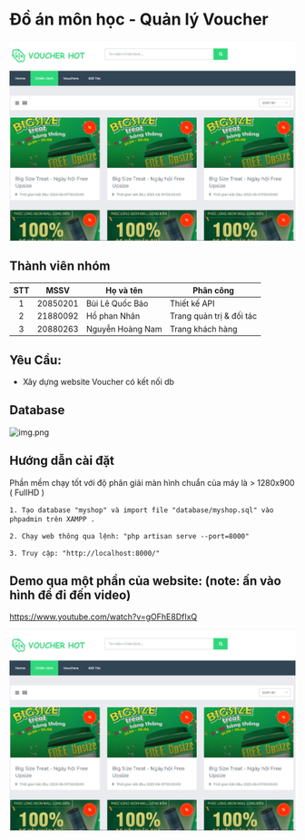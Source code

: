 # Đồ án môn học - Quản lý Voucher

![Alt text](z4768105228836_c2994b16cf913f11288f4521032559d5-1.jpg)


## Thành viên nhóm

| STT |    MSSV    | Họ và tên             |    Phân công          |
| :-: | :--------: | --------------------- | --------------------- |
|  1  | 20850201 | Bùi Lê Quốc Bảo   |   Thiết kế API  |
|  2  | 21880092 | Hồ phan Nhân   |   Trang quản trị & đối tác  |
|  3  | 20880263 | Nguyễn Hoàng Nam  |  Trang khách hàng  |



## Yêu Cầu:

- Xây dựng website Voucher có kết nối db<br/>

## Database

![img.png](imgReadme/img.png)


## Hướng dẫn cài đặt

Phần mềm chạy tốt với độ phân giải màn hình chuẩn của máy là > 1280x900 ( FullHD )

```
1. Tạo database "myshop" và import file "database/myshop.sql" vào phpadmin trên XAMPP .
```

```
2. Chạy web thông qua lệnh: "php artisan serve --port=8000"
```
```
3. Truy cập: "http://localhost:8000/"
```
## Demo qua một phần của website: (note: ấn vào hình để đi đến video)

https://www.youtube.com/watch?v=gOFhE8DfIxQ

[![Watch the video](z4768105228836_c2994b16cf913f11288f4521032559d5-1.jpg)](https://www.youtube.com/watch?v=gOFhE8DfIxQ)
